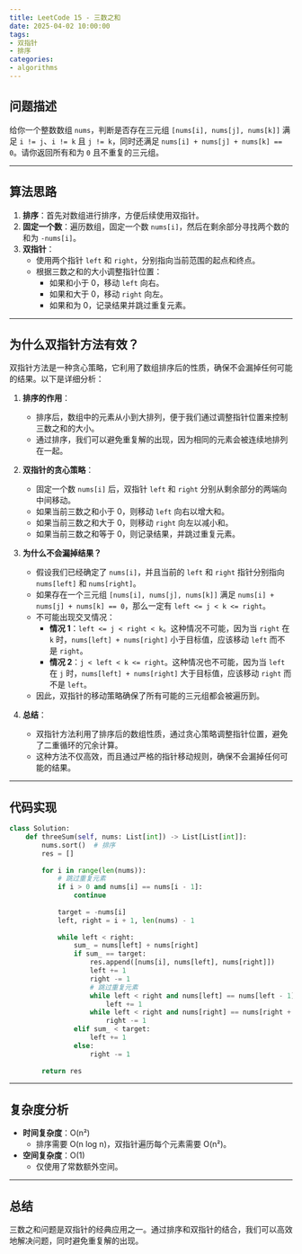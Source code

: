 ```yaml
---
title: LeetCode 15 - 三数之和
date: 2025-04-02 10:00:00
tags: 
- 双指针
- 排序
categories:
- algorithms
---
```


## 问题描述

给你一个整数数组 `nums`，判断是否存在三元组 `[nums[i], nums[j], nums[k]]` 满足 `i != j`、`i != k` 且 `j != k`，同时还满足 `nums[i] + nums[j] + nums[k] == 0`。请你返回所有和为 `0` 且不重复的三元组。

---

## 算法思路

1. **排序**：首先对数组进行排序，方便后续使用双指针。
2. **固定一个数**：遍历数组，固定一个数 `nums[i]`，然后在剩余部分寻找两个数的和为 `-nums[i]`。
3. **双指针**：
   - 使用两个指针 `left` 和 `right`，分别指向当前范围的起点和终点。
   - 根据三数之和的大小调整指针位置：
     - 如果和小于 0，移动 `left` 向右。
     - 如果和大于 0，移动 `right` 向左。
     - 如果和为 0，记录结果并跳过重复元素。

---

## 为什么双指针方法有效？

双指针方法是一种贪心策略，它利用了数组排序后的性质，确保不会漏掉任何可能的结果。以下是详细分析：

1. **排序的作用**：
   - 排序后，数组中的元素从小到大排列，便于我们通过调整指针位置来控制三数之和的大小。
   - 通过排序，我们可以避免重复解的出现，因为相同的元素会被连续地排列在一起。

2. **双指针的贪心策略**：
   - 固定一个数 `nums[i]` 后，双指针 `left` 和 `right` 分别从剩余部分的两端向中间移动。
   - 如果当前三数之和小于 0，则移动 `left` 向右以增大和。
   - 如果当前三数之和大于 0，则移动 `right` 向左以减小和。
   - 如果当前三数之和等于 0，则记录结果，并跳过重复元素。

3. **为什么不会漏掉结果？**
   - 假设我们已经确定了 `nums[i]`，并且当前的 `left` 和 `right` 指针分别指向 `nums[left]` 和 `nums[right]`。
   - 如果存在一个三元组 `[nums[i], nums[j], nums[k]]` 满足 `nums[i] + nums[j] + nums[k] == 0`，那么一定有 `left <= j < k <= right`。
   - 不可能出现交叉情况：
     - **情况 1**：`left <= j < right < k`。这种情况不可能，因为当 `right` 在 `k` 时，`nums[left] + nums[right]` 小于目标值，应该移动 `left` 而不是 `right`。
     - **情况 2**：`j < left < k <= right`。这种情况也不可能，因为当 `left` 在 `j` 时，`nums[left] + nums[right]` 大于目标值，应该移动 `right` 而不是 `left`。
   - 因此，双指针的移动策略确保了所有可能的三元组都会被遍历到。

4. **总结**：
   - 双指针方法利用了排序后的数组性质，通过贪心策略调整指针位置，避免了二重循环的冗余计算。
   - 这种方法不仅高效，而且通过严格的指针移动规则，确保不会漏掉任何可能的结果。

---

## 代码实现

```python
class Solution:
    def threeSum(self, nums: List[int]) -> List[List[int]]:
        nums.sort()  # 排序
        res = []
        
        for i in range(len(nums)):
            # 跳过重复元素
            if i > 0 and nums[i] == nums[i - 1]:
                continue
            
            target = -nums[i]
            left, right = i + 1, len(nums) - 1
            
            while left < right:
                sum_ = nums[left] + nums[right]
                if sum_ == target:
                    res.append([nums[i], nums[left], nums[right]])
                    left += 1
                    right -= 1
                    # 跳过重复元素
                    while left < right and nums[left] == nums[left - 1]:
                        left += 1
                    while left < right and nums[right] == nums[right + 1]:
                        right -= 1
                elif sum_ < target:
                    left += 1
                else:
                    right -= 1
        
        return res
```

---

## 复杂度分析

- **时间复杂度**：O(n²)
  - 排序需要 O(n log n)，双指针遍历每个元素需要 O(n²)。
- **空间复杂度**：O(1)
  - 仅使用了常数额外空间。

---

## 总结

三数之和问题是双指针的经典应用之一。通过排序和双指针的结合，我们可以高效地解决问题，同时避免重复解的出现。

